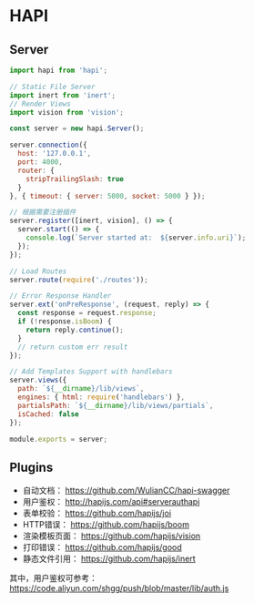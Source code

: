 # HAPI

## Server

```js
import hapi from 'hapi';

// Static File Server
import inert from 'inert';
// Render Views
import vision from 'vision';

const server = new hapi.Server();

server.connection({
  host: '127.0.0.1',
  port: 4000,
  router: {
    stripTrailingSlash: true
  }
}, { timeout: { server: 5000, socket: 5000 } });

// 根据需要注册插件
server.register([inert, vision], () => {
  server.start(() => {
    console.log(`Server started at:  ${server.info.uri}`);
  });
});

// Load Routes
server.route(require('./routes'));

// Error Response Handler
server.ext('onPreResponse', (request, reply) => {
  const response = request.response;
  if (!response.isBoom) {
    return reply.continue();
  }
  // return custom err result
});

// Add Templates Support with handlebars
server.views({
  path: `${__dirname}/lib/views`,
  engines: { html: require('handlebars') },
  partialsPath: `${__dirname}/lib/views/partials`,
  isCached: false
});

module.exports = server;
```

## Plugins

* 自动文档： <https://github.com/WulianCC/hapi-swagger>
* 用户鉴权： <http://hapijs.com/api#serverauthapi>
* 表单校验： <https://github.com/hapijs/joi>
* HTTP错误： <https://github.com/hapijs/boom>
* 渲染模板页面： <https://github.com/hapijs/vision>
* 打印错误： <https://github.com/hapijs/good>
* 静态文件引用： <https://github.com/hapijs/inert>

其中，用户鉴权可参考： <https://code.aliyun.com/shgg/push/blob/master/lib/auth.js>
